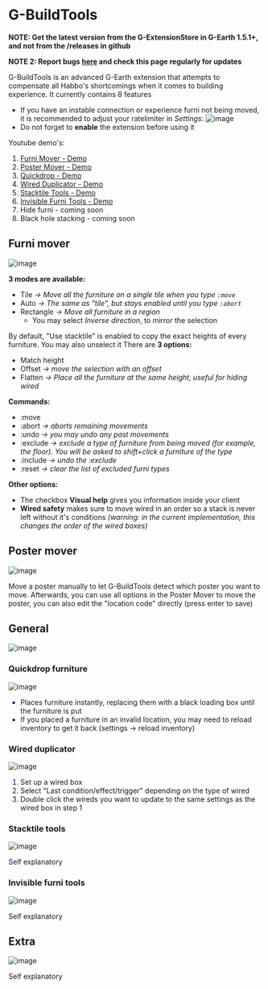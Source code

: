 # G-BuildTools

**NOTE: Get the latest version from the G-ExtensionStore in G-Earth 1.5.1+, and not from the /releases in github**

**NOTE 2: Report bugs [here](https://github.com/sirjonasxx/G-BuildTools/issues) and check this page regularly for updates**

G-BuildTools is an advanced G-Earth extension that attempts to compensate all Habbo's shortcomings when it comes to building experience. It currently contains 8 features

* If you have an instable connection or experience furni not being moved, it is recommended to adjust your ratelimiter in _Settings_: ![image](https://user-images.githubusercontent.com/36828922/125685672-5ff87d7d-2fee-4928-827b-aa336ae4514b.png)
* Do not forget to **enable** the extension before using it

Youtube demo's:
1. [Furni Mover - Demo](https://www.youtube.com/watch?v=zdP5-REGP-M)
2. [Poster Mover - Demo](https://www.youtube.com/watch?v=7lGu5yvtpXI)
3. [Quickdrop - Demo](https://www.youtube.com/watch?v=Z7YXwfDyMVA)
4. [Wired Duplicator - Demo](https://www.youtube.com/watch?v=SgQZwKdnBkY)
5. [Stacktile Tools - Demo](https://www.youtube.com/watch?v=-5gHMBWeBQo)
6. [Invisible Furni Tools - Demo](https://www.youtube.com/watch?v=A8TEgt4mKXc)
7. Hide furni - coming soon
8. Black hole stacking - coming soon

## Furni mover
![image](https://user-images.githubusercontent.com/36828922/144688474-c8d3aaff-aedd-483a-8f2d-2cf3c8df97ae.png)

**3 modes are available:**
* Tile _-> Move all the furniture on a single tile when you type ```:move```_
* Auto _-> The same as "tile", but stays enabled until you type ```:abort```_
* Rectangle _-> Move all furniture in a region_
   * You may select _Inverse direction_, to mirror the selection

By default, "Use stacktile" is enabled to copy the exact heights of every furniture. You may also unselect it
There are **3 options:**
* Match height
* Offset _-> move the selection with an offset_
* Flatten _-> Place all the furniture at the same height, useful for hiding wired_

**Commands:**
* :move
* :abort _-> aborts remaining movements_
* :undo _-> you may undo any past movements_
* :exclude _-> exclude a type of furniture from being moved (for example, the floor). You will be asked to shift+click a furniture of the type_
* :include _-> undo the :exclude_
* :reset _-> clear the list of excluded furni types_

**Other options:**
* The checkbox **Visual help** gives you information inside your client
* **Wired safety** makes sure to move wired in an order so a stack is never left without it's conditions _(warning: in the current implementation, this changes the order of the wired boxes)_


## Poster mover
![image](https://user-images.githubusercontent.com/36828922/125196834-a0a4fa80-e25b-11eb-9cd6-9abb4edccd45.png)

Move a poster manually to let G-BuildTools detect which poster you want to move. Afterwards, you can use all options in the Poster Mover to move the poster, you can also edit the "location code" directly (press enter to save)


## General
![image](https://user-images.githubusercontent.com/36828922/125197481-19a55180-e25e-11eb-905d-0fbe2165a611.png)


### Quickdrop furniture
![image](https://user-images.githubusercontent.com/36828922/125194069-f2e01e80-e24f-11eb-9e15-793db389ddd3.png)

* Places furniture instantly, replacing them with a black loading box until the furniture is put
* If you placed a furniture in an invalid location, you may need to reload inventory to get it back (settings -> reload inventory)

### Wired duplicator
![image](https://user-images.githubusercontent.com/36828922/125194155-64b86800-e250-11eb-9b74-5fd9fd471968.png)

1. Set up a wired box
2. Select "Last condition/effect/trigger" depending on the type of wired
3. Double click the wireds you want to update to the same settings as the wired box in step 1

### Stacktile tools
![image](https://user-images.githubusercontent.com/36828922/125196911-e5309600-e25b-11eb-9a2e-452b40e7b0c8.png)

Self explanatory


### Invisible furni tools
![image](https://user-images.githubusercontent.com/36828922/125196925-f11c5800-e25b-11eb-9d61-aa43f1babd43.png)

Self explanatory

## Extra
![image](https://user-images.githubusercontent.com/36828922/144688513-f74a38a0-9356-499d-b035-52cbce773406.png)

Self explanatory


